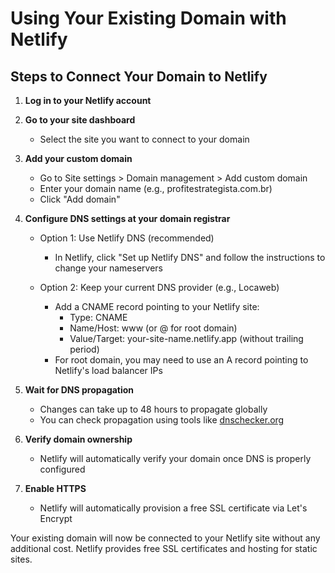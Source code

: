 # Using Your Existing Domain with Netlify

## Steps to Connect Your Domain to Netlify

1. **Log in to your Netlify account**

2. **Go to your site dashboard**
   - Select the site you want to connect to your domain

3. **Add your custom domain**
   - Go to Site settings > Domain management > Add custom domain
   - Enter your domain name (e.g., profitestrategista.com.br)
   - Click "Add domain"

4. **Configure DNS settings at your domain registrar**
   - Option 1: Use Netlify DNS (recommended)
     - In Netlify, click "Set up Netlify DNS" and follow the instructions to change your nameservers
   
   - Option 2: Keep your current DNS provider (e.g., Locaweb)
     - Add a CNAME record pointing to your Netlify site:
       - Type: CNAME
       - Name/Host: www (or @ for root domain)
       - Value/Target: your-site-name.netlify.app (without trailing period)
     - For root domain, you may need to use an A record pointing to Netlify's load balancer IPs

5. **Wait for DNS propagation**
   - Changes can take up to 48 hours to propagate globally
   - You can check propagation using tools like [dnschecker.org](https://dnschecker.org)

6. **Verify domain ownership**
   - Netlify will automatically verify your domain once DNS is properly configured

7. **Enable HTTPS**
   - Netlify will automatically provision a free SSL certificate via Let's Encrypt

Your existing domain will now be connected to your Netlify site without any additional cost. Netlify provides free SSL certificates and hosting for static sites.
